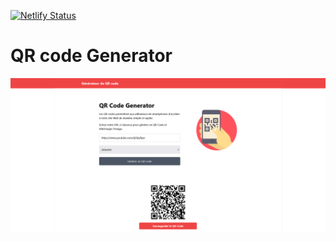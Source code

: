 [![Netlify Status](https://api.netlify.com/api/v1/badges/8bb01350-1d85-4aa5-8913-1fbdd4164516/deploy-status)](https://app.netlify.com/sites/qe-code-generator/deploys)

# QR code Generator


<a href="https://qe-code-generator.netlify.app" target="_blank">
    <img src="./img/screen.png" />
<a>